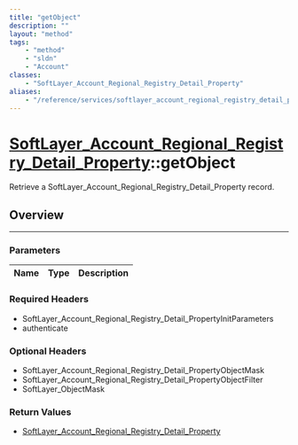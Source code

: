 ```yaml
---
title: "getObject"
description: ""
layout: "method"
tags:
    - "method"
    - "sldn"
    - "Account"
classes:
    - "SoftLayer_Account_Regional_Registry_Detail_Property"
aliases:
    - "/reference/services/softlayer_account_regional_registry_detail_property/getObject"
---
```

# [SoftLayer_Account_Regional_Registry_Detail_Property](/reference/services/SoftLayer_Account_Regional_Registry_Detail_Property)::getObject

Retrieve a SoftLayer_Account_Regional_Registry_Detail_Property record.


## Overview 


-----

### Parameters 
|Name | Type | Description |
| --- | --- | --- |


### Required Headers
* SoftLayer_Account_Regional_Registry_Detail_PropertyInitParameters
* authenticate


### Optional Headers
* SoftLayer_Account_Regional_Registry_Detail_PropertyObjectMask
* SoftLayer_Account_Regional_Registry_Detail_PropertyObjectFilter
* SoftLayer_ObjectMask

### Return Values
* <a href='/reference/datatypes/SoftLayer_Account_Regional_Registry_Detail_Property'>SoftLayer_Account_Regional_Registry_Detail_Property </a>




